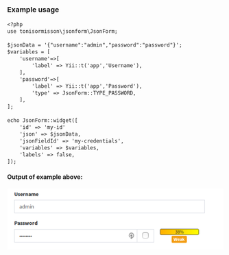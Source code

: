 ### Example usage

```
<?php 
use tonisormisson\jsonform\JsonForm;

$jsonData = '{"username":"admin","password":"password"}';
$variables = [
    'username'=>[
        'label' => Yii::t('app','Username'),
    ],
    'password'=>[
        'label' => Yii::t('app','Password'),
        'type' => JsonForm::TYPE_PASSWORD,
    ],
];

echo JsonForm::widget([
    'id' => 'my-id'
    'json' => $jsonData,
    'jsonFieldId' => 'my-credentials',
    'variables' => $variables,
    'labels' => false,
]); 

```
#### Output of example above:
![alt text](images/example-1.png)
